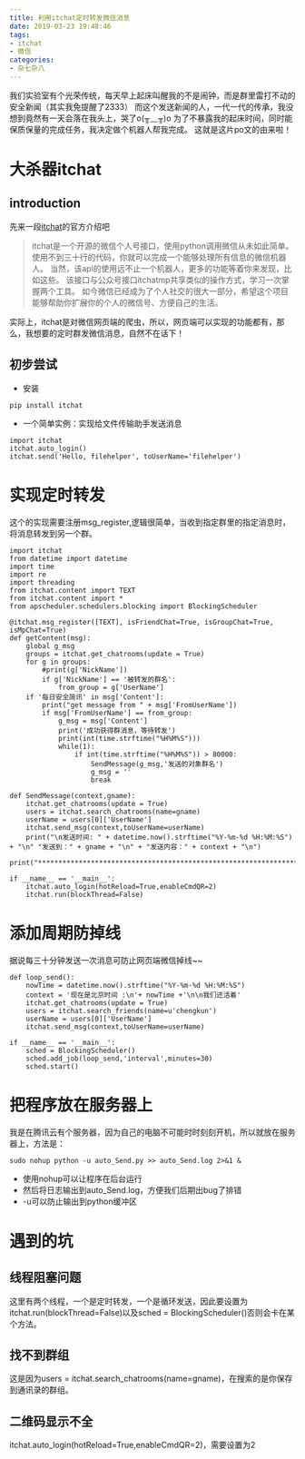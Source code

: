 ```yaml
---
title: 利用itchat定时转发微信消息
date: 2019-03-23 19:48:46
tags:
- itchat
- 微信
categories:
- 杂七杂八
---
```

我们实验室有个光荣传统，每天早上起床叫醒我的不是闹钟，而是群里雷打不动的安全新闻（其实我免提醒了2333）
而这个发送新闻的人，一代一代的传承，我没想到竟然有一天会落在我头上，哭了o(╥﹏╥)o
为了不暴露我的起床时间，同时能保质保量的完成任务，我决定做个机器人帮我完成。
这就是这片po文的由来啦！
# 大杀器itchat
## introduction
先来一段[itchat](https://itchat.readthedocs.io/zh/latest/)的官方介绍吧
>itchat是一个开源的微信个人号接口，使用python调用微信从未如此简单。
>使用不到三十行的代码，你就可以完成一个能够处理所有信息的微信机器人。
>当然，该api的使用远不止一个机器人，更多的功能等着你来发现，比如这些。
>该接口与公众号接口itchatmp共享类似的操作方式，学习一次掌握两个工具。
>如今微信已经成为了个人社交的很大一部分，希望这个项目能够帮助你扩展你的个人的微信号、方便自己的生活。

实际上，itchat是对微信网页端的爬虫，所以，网页端可以实现的功能都有，那么，我想要的定时群发微信消息，自然不在话下！

## 初步尝试
- 安装
```
pip install itchat
```
- 一个简单实例：实现给文件传输助手发送消息

```
import itchat
itchat.auto_login()
itchat.send('Hello, filehelper', toUserName='filehelper')
```

# 实现定时转发
这个的实现需要注册msg_register,逻辑很简单，当收到指定群里的指定消息时，将消息转发到另一个群。
```
import itchat
from datetime import datetime
import time
import re
import threading
from itchat.content import TEXT
from itchat.content import *
from apscheduler.schedulers.blocking import BlockingScheduler

@itchat.msg_register([TEXT], isFriendChat=True, isGroupChat=True, isMpChat=True)
def getContent(msg):
    global g_msg
    groups = itchat.get_chatrooms(update = True)
    for g in groups:
        #print(g['NickName'])
        if g['NickName'] == '被转发的群名':
            from_group = g['UserName']
    if '每日安全简讯' in msg['Content']:
        print("get message from " + msg['FromUserName'])
        if msg['FromUserName'] == from_group:
            g_msg = msg['Content']
            print('成功获得群消息，等待转发')
            print(int(time.strftime("%H%M%S")))
            while(1):
                if int(time.strftime("%H%M%S")) > 80000:
                    SendMessage(g_msg,'发送的对象群名')
                    g_msg = ''
                    break

def SendMessage(context,gname):
    itchat.get_chatrooms(update = True)
    users = itchat.search_chatrooms(name=gname)
    userName = users[0]['UserName']
    itchat.send_msg(context,toUserName=userName)
    print("\n发送时间: " + datetime.now().strftime("%Y-%m-%d %H:%M:%S") + "\n" "发送到：" + gname + "\n" + "发送内容：" + context + "\n")
    print("*********************************************************************************")

if __name__ == '__main__':
    itchat.auto_login(hotReload=True,enableCmdQR=2)
    itchat.run(blockThread=False)
```

# 添加周期防掉线
据说每三十分钟发送一次消息可防止网页端微信掉线~~
```
def loop_send():
    nowTime = datetime.now().strftime("%Y-%m-%d %H:%M:%S")
    context = '现在是北京时间 :\n'+ nowTime +'\n\n我们还活着'
    itchat.get_chatrooms(update = True)
    users = itchat.search_friends(name=u'chengkun')
    userName = users[0]['UserName']
    itchat.send_msg(context,toUserName=userName)

if __name__ == '__main__':
    sched = BlockingScheduler()
    sched.add_job(loop_send,'interval',minutes=30)
    sched.start()
```

# 把程序放在服务器上
我是在腾讯云有个服务器，因为自己的电脑不可能时时刻刻开机，所以就放在服务器上，方法是：
```
sudo nohup python -u auto_Send.py >> auto_Send.log 2>&1 &
```
- 使用nohup可以让程序在后台运行
- 然后将日志输出到auto_Send.log，方便我们后期出bug了排错
- -u可以防止输出到python缓冲区

# 遇到的坑
## 线程阻塞问题
这里有两个线程，一个是定时转发，一个是循环发送，因此要设置为itchat.run(blockThread=False)以及sched = BlockingScheduler()否则会卡在某个方法。
## 找不到群组
这是因为users = itchat.search_chatrooms(name=gname)，在搜索的是你保存到通讯录的群组。
## 二维码显示不全
itchat.auto_login(hotReload=True,enableCmdQR=2)，需要设置为2
